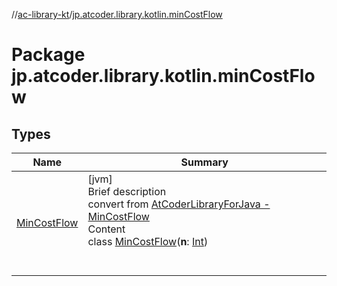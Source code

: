 //[ac-library-kt](../index.md)/[jp.atcoder.library.kotlin.minCostFlow](index.md)



# Package jp.atcoder.library.kotlin.minCostFlow  


## Types  
  
|  Name|  Summary| 
|---|---|
| [MinCostFlow](-min-cost-flow/index.md)| [jvm]  <br>Brief description  <br>convert from [AtCoderLibraryForJava - MinCostFlow](https://github.com/NASU41/AtCoderLibraryForJava/blob/24160d880a5fc6d1caf9b95baa875e47fb568ef3/MinCostFlow/MinCostFlow.java)  <br>Content  <br>class [MinCostFlow](-min-cost-flow/index.md)(**n**: [Int](https://kotlinlang.org/api/latest/jvm/stdlib/kotlin/-int/index.html))  <br><br><br>

